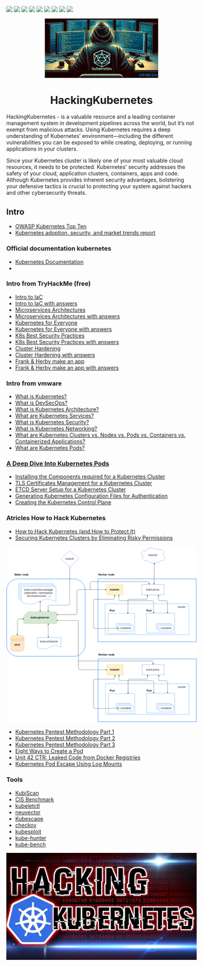 <p>
  <img  src="https://img.shields.io/github/stars/BEPb/HackingKubernetes" />
  <img src="https://img.shields.io/github/contributors/BEPb/HackingKubernetes" />
  <img src="https://img.shields.io/github/last-commit/BEPb/HackingKubernetes" />
  <img src="https://visitor-badge.laobi.icu/badge?page_id=BEPb.HackingKubernetes" />
  <img src="https://img.shields.io/github/languages/count/BEPb/HackingKubernetes" />
  <img src="https://img.shields.io/github/languages/top/BEPb/HackingKubernetes" />
  <img src="https://img.shields.io/badge/license-MIT-blue.svg?color=f64152" />
  <img  src="https://img.shields.io/github/issues/BEPb/HackingKubernetes" />
  <img  src="https://img.shields.io/github/issues-pr/BEPb/HackingKubernetes" />
</p>
<div align="center">

<img src="./art/HackingKubernetes.png" alt="logo" width="300" height="156.5">

# HackingKubernetes 
</div>

HackingKubernetes - is a valuable resource and a leading container management system in development pipelines across 
the world, but it’s not exempt from malicious attacks. Using Kubernetes requires a deep understanding of Kubernetes’ 
environment—including the different vulnerabilities you can be exposed to while creating, deploying, or running 
applications in your clusters.

Since your Kubernetes cluster is likely one of your most valuable cloud resources, it needs to be protected. 
Kubernetes’ security addresses the safety of your cloud, application clusters, containers, apps and code. Although 
Kubernetes provides inherent security advantages, bolstering your defensive tactics is crucial to protecting your 
system against hackers and other cybersecurity threats.    

## Intro
- [OWASP Kubernetes Top Ten](https://owasp.org/www-project-kubernetes-top-ten/)
- [Kubernetes adoption, security, and market trends report](https://www.redhat.com/en/resources/kubernetes-adoption-security-market-trends-overview)

### Official documentation kubernetes
- [Kubernetes Documentation](https://kubernetes.io/docs/home/)
- 

### Intro from TryHackMe (free)
- [Intro to IaC](https://tryhackme.com/r/room/introtoiac)
- [Intro to IaC with answers](https://github.com/BEPb/tryhackme/blob/master/01.easy/Intro%20to%20IaC.md)
- [Microservices Architectures](https://tryhackme.com/r/room/microservicearchitectures)
- [Microservices Architectures with answers](https://github.com/BEPb/tryhackme/blob/master/01.easy/Microservices%20Architectures.md)
- [Kubernetes for Everyone](https://tryhackme.com/r/room/kubernetesforyouly)
- [Kubernetes for Everyone with answers](https://github.com/BEPb/tryhackme/blob/master/02.Medium/Kubernetes%20for%20Everyone.md)
- [K8s Best Security Practices](https://tryhackme.com/r/room/k8sbestsecuritypractices)
- [K8s Best Security Practices with answers](https://github.com/BEPb/tryhackme/blob/master/02.Medium/K8s%20Best%20Security%20Practices.md)
- [Cluster Hardening](https://tryhackme.com/r/room/clusterhardening)
- [Cluster Hardening with answers](https://github.com/BEPb/tryhackme/blob/master/02.Medium/Cluster%20Hardening.md)
- [Frank & Herby make an app](https://tryhackme.com/r/room/frankandherby)
- [Frank & Herby make an app with answers](https://github.com/BEPb/tryhackme/blob/master/02.Medium/Frank%20%26%20Herby%20make%20an%20app.md)

### Intro from vmware
- [What is Kubernetes?](https://www.vmware.com/topics/kubernetes)
- [What is DevSecOps?](https://tanzu.vmware.com/devsecops)
- [What is Kubernetes Architecture?](https://www.vmware.com/topics/kubernetes-architecture)
- [What are Kubernetes Services?](https://www.vmware.com/topics/kubernetes-services)
- [What is Kubernetes Security?](https://www.vmware.com/topics/kubernetes-security)
- [What is Kubernetes Networking?](https://www.vmware.com/topics/kubernetes-networking)
- [What are Kubernetes Clusters vs. Nodes vs. Pods vs. Containers vs. Containerized Applications?](https://www.vmware.com/topics/components-kubernetes)
- [What are Kubernetes Pods?](https://www.vmware.com/topics/kubernetes-pods)

### [A Deep Dive Into Kubernetes Pods](https://blog.yarsalabs.com/a-deep-dive-into-kubernetes-pods/)
- [Installing the Components required for a Kubernetes Cluster](https://blog.yarsalabs.com/kubernetes-cluster-from-scratch-part1/)
- [TLS Certificates Management for a Kubernetes Cluster](https://blog.yarsalabs.com/kubernetes-cluster-from-scratch-part2/)
- [ETCD Server Setup for a Kubernetes Cluster](https://blog.yarsalabs.com/kubernetes-cluster-from-scratch-part3/)
- [Generating Kubernetes Configuration Files for Authentication](https://blog.yarsalabs.com/kubernetes-cluster-from-scratch-part4/)
- [Creating the Kubernetes Control Plane](https://blog.yarsalabs.com/kubernetes-cluster-from-scratch-part5/)

### Atricles How to Hack Kubernetes
- [How to Hack Kubernetes (and How to Protect It)](https://goteleport.com/blog/how-to-hack-kubernetes/)
- [Securing Kubernetes Clusters by Eliminating Risky Permissions](https://www.cyberark.com/resources/threat-research-blog/securing-kubernetes-clusters-by-eliminating-risky-permissions)
<img src="./art/kubernetes_arquitecture.png" alt="logo">

- [Kubernetes Pentest Methodology Part 1](https://www.cyberark.com/resources/threat-research-blog/kubernetes-pentest-methodology-part-1)
- [Kubernetes Pentest Methodology Part 2](https://www.cyberark.com/resources/threat-research-blog/kubernetes-pentest-methodology-part-2)
- [Kubernetes Pentest Methodology Part 3](https://www.cyberark.com/resources/threat-research-blog/kubernetes-pentest-methodology-part-3)
- [Eight Ways to Create a Pod](https://www.cyberark.com/resources/threat-research-blog/eight-ways-to-create-a-pod)
- [Unit 42 CTR: Leaked Code from Docker Registries](https://unit42.paloaltonetworks.com/leaked-docker-code/)
- [Kubernetes Pod Escape Using Log Mounts](https://www.aquasec.com/blog/kubernetes-security-pod-escape-log-mounts/)

### Tools
- [KubiScan](https://github.com/cyberark/KubiScan)
- [CIS Benchmark](https://www.cisecurity.org/cis-benchmarks)
- [kubeletctl](https://github.com/cyberark/kubeletctl)
- [neuvector](https://github.com/neuvector/neuvector)
- [Kubescape](https://kubescape.io/)
- [checkov](https://github.com/bridgecrewio/checkov)
- [kubesploit](https://github.com/cyberark/kubesploit)
- [kube-hunter](https://github.com/aquasecurity/kube-hunter)
- [kube-bench](https://github.com/aquasecurity/kube-bench)







<img src="./art/HackingKubernetes0.jpg" alt="logo">

